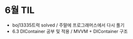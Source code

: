# 6월 TIL
- boj13335트럭 solved / 주말에 프로그래머스에서 다시 풀기
- 6.3 DIContainer 공부 및 적용 /  MVVM + DIContainer 구조 
